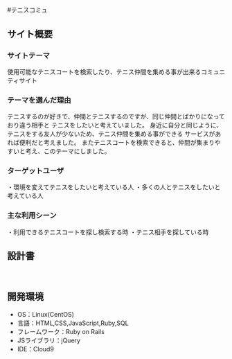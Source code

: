 # <!--ここにアプリ名を入力-->
#テニスコミュ
## サイト概要
### サイトテーマ

​使用可能なテニスコートを検索したり、テニス仲間を集める事が出来るコミュニティサイト
### テーマを選んだ理由

テニスするのが好きで、仲間とテニスするのですが、同じ仲間とばかりになっており違う相手と
テニスをしたいと考えていました。
身近に自分と同じように、テニスをする友人が少ないため、テニス仲間を集める事ができる
サービスがあれば便利だと考えました。
またテニスコートを検索できると、仲間が集まりやすいと考え、このテーマにしました。

### ターゲットユーザ

・環境を変えてテニスをしたいと考えている人
・多くの人とテニスをしたいと考えている人
### 主な利用シーン
・利用できるテニスコートを探し検索する時
・テニス相手を探している時
​
## 設計書

​
## 開発環境
- OS：Linux(CentOS)
- 言語：HTML,CSS,JavaScript,Ruby,SQL
- フレームワーク：Ruby on Rails
- JSライブラリ：jQuery
- IDE：Cloud9
​
